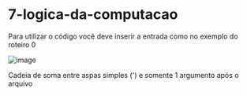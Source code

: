 # 7-logica-da-computacao

Para utilizar o código você deve inserir a entrada como no exemplo do roteiro 0

![image](https://user-images.githubusercontent.com/38434902/109440618-aa973100-7a11-11eb-9e10-4f649c20e85a.png)

Cadeia de soma entre aspas simples (') e somente 1 argumento após o arquivo
